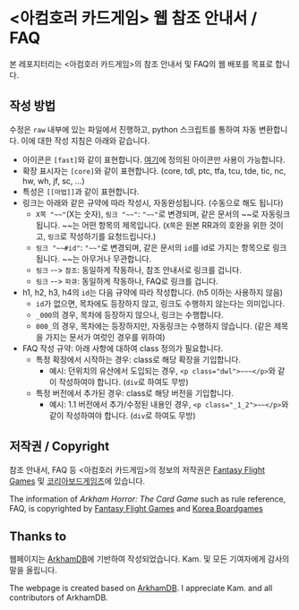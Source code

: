 # <아컴호러 카드게임> 웹 참조 안내서 / FAQ

본 레포지터리는 <아컴호러 카드게임>의 참조 안내서 및 FAQ의 웹 배포를 목표로 합니다.

## 작성 방법

수정은 `raw` 내부에 있는 파일에서 진행하고, python 스크립트를 통하여 자동 변환합니다. 이에 대한 작성 지침은 아래와 같습니다.

* 아이콘은 `[fast]`와 같이 표현합니다. [여기](css/icons.css)에 정의된 아이콘만 사용이 가능합니다.
* 확장 표시자는 `[core]`와 같이 표현합니다. (core, tdl, ptc, tfa, tcu, tde, tic, nc, hw, wh, jf, sc, ...)
* 특성은 `[[마법]]`과 같이 표현합니다.
* 링크는 아래와 같은 규약에 따라 작성시, 자동완성됩니다. (수동으로 해도 됩니다)
  * `X쪽 "~~"`(X는 숫자), `링크 "~~"`: `"~~"`로 변경되며, 같은 문서의 ~~로 자동링크됩니다. ~~는 어떤 항목의 제목입니다. (`X쪽`은 원본 RR과의 호완을 위한 것이고, `링크`로 작성하기를 요청드립니다.)
  * `링크 "~~#id"`: `"~~"`로 변경되며, 같은 문서의 `id`를 id로 가지는 항목으로 링크됩니다. ~~는 아무거나 무관합니다.
  * `링크` --> `참조`: 동일하게 작동하나, 참조 안내서로 링크를 겁니다.
  * `링크` --> `파큐`: 동일하게 작동하나, FAQ로 링크를 겁니다.
* h1, h2, h3, h4의 `id`는 다음 규약에 따라 작성합니다. (h5 이하는 사용하지 않음)
  * `id`가 없으면, 목차에도 등장하지 않고, 링크도 수행하지 않는다는 의미입니다.
  * `_000`의 경우, 목차에 등장하지 않으나, 링크는 수행합니다.
  * `000_`의 경우, 목차에는 등장하지만, 자동링크는 수행하지 않습니다. (같은 제목을 가지는 문서가 여럿인 경우를 위하여)
* FAQ 작성 규약: 아래 사항에 대하여 class 정의가 필요합니다.
  * 특정 확장에서 시작하는 경우: class로 해당 확장을 기입합니다.
    * 예시: 던위치의 유산에서 도입되는 경우, `<p class="dwl">~~~</p>`와 같이 작성하여야 합니다. (`div`로 하여도 무방)
  * 특정 버전에서 추가된 경우: class로 해당 버전을 기입합니다.
    * 예시: 1.1 버전에서 추가/수정된 내용인 경우, `<p class="_1_2">~~</p>`와 같이 작성하여야 합니다. (`div`로 하여도 무방)

## 저작권 / Copyright

참조 안내서, FAQ 등 <아컴호러 카드게임>의 정보의 저작권은 [Fantasy Flight Games](https://www.fantasyflightgames.com/) 및 [코리아보드게임즈](https://www.koreaboardgames.com/)에 있습니다.

The information of *Arkham Horror: The Card Game* such as rule reference, FAQ, is copyrighted by [Fantasy Flight Games](https://www.fantasyflightgames.com/) and [Korea Boardgames](https://www.koreaboardgames.com/_eng/)

## Thanks to

웹페이지는 [ArkhamDB](https://github.com/Kamalisk/arkhamdb)에 기반하여 작성되었습니다. Kam. 및 모든 기여자에게 감사의 말을 올립니다.

The webpage is created based on [ArkhamDB](https://github.com/Kamalisk/arkhamdb). I appreciate Kam. and all contributors of ArkhamDB.
